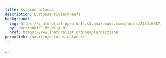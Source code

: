 ```yaml
---
title: Astacus astacus
description: Europese rivierkreeft
background:
  img: https://inaturalist-open-data.s3.amazonaws.com/photos/213316687/original.jpeg
  by: daczison(CC BY-NC 4.0)
  href: https://www.inaturalist.org/people/daczison
permalink: /soorten/astacus-astacus/
---
```


...
